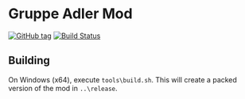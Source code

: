 # Gruppe Adler Mod

[![GitHub tag](https://img.shields.io/github/tag/expressjs/express.svg)]()
[![Build Status](https://travis-ci.org/gruppe-adler/gruppe_adler_mod.svg?branch=master)](https://travis-ci.org/gruppe-adler/gruppe_adler_mod)

## Building
On Windows (x64), execute `tools\build.sh`. This will create a packed version of the mod in `..\release`.

